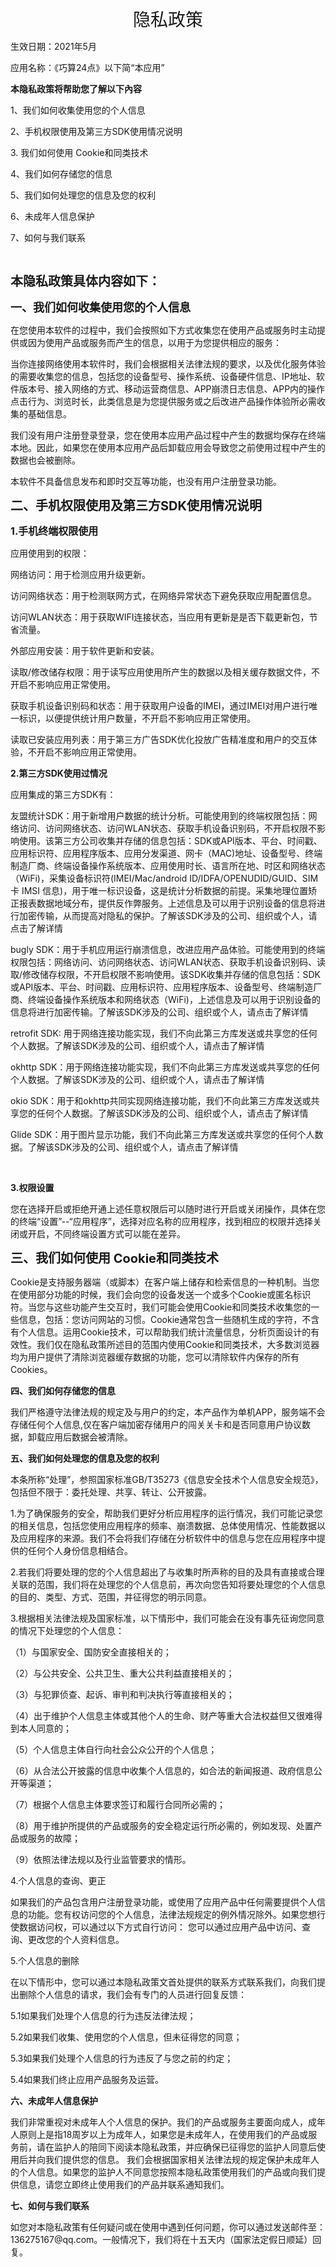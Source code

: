 <html>
<p style="text-align: center;"><span style="font-size: 28px;">隐私政策</span></p>
<p>生效日期：2021年5月</p>
<p>应用名称：《巧算24点》以下简&ldquo;本应用&rdquo;</p>
<p><strong>本隐私政策将帮助您了解以下內容</strong></p>
<p>1、我们如何收集使用您的个人信息</p>
<p>2、手机权限使用及第三方SDK使用情况说明</p>
<p>3. 我们如何使用 Cookie和同类技术</p>
<p>4、我们如何存储您的信息</p>
<p>5、我们如何处理您的信息及您的权利</p>
<p>6、未成年人信息保护</p>
<p>7、如何与我们联系</p>
<p><br></p>
<p><strong><span style="font-size: 20px;">本隐私政策具体内容如下：</span></strong></p>
<p><strong><span style="font-size: 18px;">一、我们如何收集使用您的个人信息</span></strong></p>
<p>在您使用本软件的过程中，我们会按照如下方式收集您在使用产品或服务时主动提供或因为使用产品或服务而产生的信息，以用于为您提供相应的服务：</p>
<p>当你连接网络使用本软件时，我们会根据相关法律法规的要求，以及优化服务体验的需要收集您的信息，包括您的设备型号、操作系统、设备硬件信息、IP地址、软件版本号、接入网络的方式、移动运营商信息、APP崩溃日志信息、APP内的操作点击行为、浏览时长，此类信息是为您提供服务或之后改进产品操作体验所必需收集的基础信息。</p>
<p>我们没有用户注册登录登录，您在使用本应用产品过程中产生的数据均保存在终端本地。因此，如果您在使用本应用产品后卸载应用会导致您之前使用过程中产生的数据也会被删除。</p>
<p>本软件不具备信息发布和即时交互等功能，也没有用户注册登录功能。</p>
<p><strong><span style="font-size: 20px;">二、手机权限使用及第三方SDK使用情况说明</span></strong></p>
<p><span style="font-size: 16px;"><strong>1.手机终端权限使用</strong></span></p>
<p>应用使用到的权限：</p>
<p>网络访问：用于检测应用升级更新。</p>
<p>访问网络状态：用于检测联网方式，在网络异常状态下避免获取应用配置信息。</p>
<p>访问WLAN状态：用于获取WIFI连接状态，当应用有更新是是否下载更新包，节省流量。</p>
<p>外部应用安装：用于软件更新和安装。</p>
<p>读取/修改储存权限：用于读写应用使用所产生的数据以及相关缓存数据文件，不开启不影响应用正常使用。</p>
<p>获取手机设备识别码和状态：用于获取用户设备的IMEI，通过IMEI对用户进行唯一标识，以便提供统计用户数量，不开启不影响应用正常使用。</p>
<p>读取已安装应用列表：用于第三方广告SDK优化投放广告精准度和用户的交互体验，不开启不影响应用正常使用。</p>
<p><strong>2.第三方SDK使用过情况</strong></p>
<p>应用集成的第三方SDK有：</p>
<p>友盟统计SDK：用于新增用户数据的统计分析。可能使用到的终端权限包括：网络访问、访问网络状态、访问WLAN状态、获取手机设备识别码，不开启权限不影响使用。该第三方公司收集并存储的信息包括：SDK或API版本、平台、时间戳、应用标识符、应用程序版本、应用分发渠道、网卡（MAC)地址、设备型号、终端制造厂商、终端设备操作系统版本、应用使用时长、语言所在地、时区和网络状态（WiFi)，采集设备标识符(IMEI/Mac/android ID/IDFA/OPENUDID/GUID、SIM 卡 IMSI 信息)，用于唯一标识设备，这是统计分析数据的前提。采集地理位置矫正报表数据地域分布，提供反作弊服务。上述信息及可以用于识别设备的信息将进行加密传输，从而提高对隐私的保护。了解该SDK涉及的公司、组织或个人，请点击了解详情</p>
<p>bugly SDK：用于手机应用运行崩溃信息，改进应用产品体验。可能使用到的终端权限包括：网络访问、访问网络状态、访问WLAN状态、获取手机设备识别码、读取/修改储存权限，不开启权限不影响使用。该SDK收集并存储的信息包括：SDK或API版本、平台、时间戳、应用标识符、应用程序版本、设备型号、终端制造厂商、终端设备操作系统版本和网络状态（WiFi)，上述信息及可以用于识别设备的信息将进行加密传输。了解该SDK涉及的公司、组织或个人，请点击了解详情</p>
<p>retrofit SDK: 用于网络连接功能实现，我们不向此第三方库发送或共享您的任何个人数据。了解该SDK涉及的公司、组织或个人，请点击了解详情</p>
<p>okhttp SDK：用于网络连接功能实现，我们不向此第三方库发送或共享您的任何个人数据。了解该SDK涉及的公司、组织或个人，请点击了解详情</p>
<p>okio SDK：用于和okhttp共同实现网络连接功能，我们不向此第三方库发送或共享您的任何个人数据。了解该SDK涉及的公司、组织或个人，请点击了解详情</p>
<p>Glide SDK：用于图片显示功能，我们不向此第三方库发送或共享您的任何个人数据。了解该SDK涉及的公司、组织或个人，请点击了解详情</p>
<p><br></p>
<p><strong>3.权限设置</strong></p>
<p>您在选择开启或拒绝开通上述任意权限后可以随时进行开启或关闭操作，具体在您的终端&ldquo;设置&rdquo;--&ldquo;应用程序&rdquo;，选择对应名称的应用程序，找到相应的权限并选择关闭或开启，不同终端设置方式可以能在差异。</p>
<p><span style="font-size: 20px;"><strong>三、我们如何使用 Cookie和同类技术</strong></span></p>
<p>Cookie是支持服务器端（或脚本）在客户端上储存和检索信息的一种机制。当您在使用部分功能的时候，我们会向您的设备发送一个或多个Cookie或匿名标识符。当您与这些功能产生交互时，我们可能会使用Cookie和同类技术收集您的一些信息，包括：您访问网站的习惯。Cookie通常包含一些随机生成的字符，不含有个人信息。运用Cookie技术，可以帮助我们统计流量信息，分析页面设计的有效性。我们仅在隐私政策所述目的范围内使用Cookie和同类技术，大多数浏览器均为用户提供了清除浏览器缓存数据的功能，您可以清除软件内保存的所有Cookies。</p>
<p><strong>四、我们如何存储您的信息</strong></p>
<p>我们严格遵守法律法规的规定及与用户的约定，本产品作为单机APP，服务端不会存储任何个人信息,仅在客户端加密存储用户的闯关关卡和是否同意用户协议数据，卸载应用后数据会被清除。</p>
<p><strong>五、我们如何处理您的信息及您的权利</strong></p>
<p>本条所称&ldquo;处理&rdquo;，参照国家标准GB/T35273《信息安全技术个人信息安全规范》，包括但不限于：委托处理、共享、转让、公开披露。</p>
<p>1.为了确保服务的安全，帮助我们更好分析应用程序的运行情况，我们可能记录您的相关信息，包括您使用应用程序的频率、崩溃数据、总体使用情况、性能数据以及应用程序的来源。我们不会将我们存储在分析软件中的信息与您在应用程序中提供的任何个人身份信息相结合。</p>
<p>2.若我们将要处理的您的个人信息超出了与收集时所声称的目的及具有直接或合理关联的范围，我们将在处理您的个人信息前，再次向您告知将要处理您的个人信息的目的、类型、方式、范围，并征得您的明示同意。</p>
<p>3.根据相关法律法规及国家标准，以下情形中，我们可能会在没有事先征询您同意的情况下处理您的个人信息：</p>
<p>（1）与国家安全、国防安全直接相关的；</p>
<p>（2）与公共安全、公共卫生、重大公共利益直接相关的；</p>
<p>（3）与犯罪侦查、起诉、审判和判决执行等直接相关的；</p>
<p>（4）出于维护个人信息主体或其他个人的生命、财产等重大合法权益但又很难得到本人同意的；</p>
<p>（5）个人信息主体自行向社会公众公开的个人信息；</p>
<p>（6）从合法公开披露的信息中收集个人信息的，如合法的新闻报道、政府信息公开等渠道；</p>
<p>（7）根据个人信息主体要求签订和履行合同所必需的；</p>
<p>（8）用于维护所提供的产品或服务的安全稳定运行所必需的，例如发现、处置产品或服务的故障；</p>
<p>（9）依照法律法规以及行业监管要求的情形。</p>
<p>4.个人信息的查询、更正</p>
<p>如果我们的产品包含用户注册登录功能，或使用了应用产品中任何需要提供个人信息的功能。您有权访问您的个人信息，法律法规规定的例外情况除外。如果您想行使数据访问权，可以通过以下方式自行访问： 您可以通过应用产品中访问、查询、更改您的个人资料信息。</p>
<p>5.个人信息的删除</p>
<p>在以下情形中，您可以通过本隐私政策文首处提供的联系方式联系我们，向我们提出删除个人信息的请求，我们会有专门的人员进行回复反馈：</p>
<p>5.1如果我们处理个人信息的行为违反法律法规；</p>
<p>5.2如果我们收集、使用您的个人信息，但未征得您的同意；</p>
<p>5.3如果我们处理个人信息的行为违反了与您之前的约定；</p>
<p>5.4如果我们终止应用产品服务及运营。</p>
<p><strong>六、未成年人信息保护</strong></p>
<p>我们非常重视对未成年人个人信息的保护。我们的产品或服务主要面向成人，成年人原则上是指18周岁以上为成年人，如果您是未成年人，在使用我们的产品或服务前，请在监护人的陪同下阅读本隐私政策，并应确保已征得您的监护人同意后使用后并向我们提供您的信息。 我们会根据国家相关法律法规的规定保护未成年人的个人信息。如果您的监护人不同意您按照本隐私政策使用我们的产品或向我们提供信息，请您立即终止使用我们的产品并联系通知我们。</p>
<p><strong>七、如何与我们联系</strong></p>
<p>如您对本隐私政策有任何疑问或在使用中遇到任何问题，你可以通过发送邮件至：136275167@qq.com。一般情况下，我们将在十五天内（国家法定假日顺延）回复。</p>
</html>
